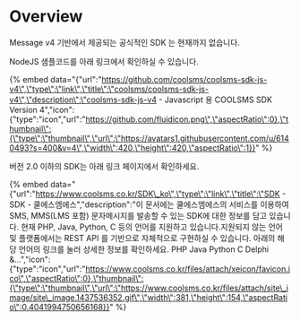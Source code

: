 # Overview

Message v4 기반에서 제공되는 공식적인 SDK 는 현재까지 없습니다.

NodeJS 샘플코드를 아래 링크에서 확인하실 수 있습니다.

{% embed data="{\"url\":\"https://github.com/coolsms/coolsms-sdk-js-v4\",\"type\":\"link\",\"title\":\"coolsms/coolsms-sdk-js-v4\",\"description\":\"coolsms-sdk-js-v4 - Javascript 용 COOLSMS SDK Version 4\",\"icon\":{\"type\":\"icon\",\"url\":\"https://github.com/fluidicon.png\",\"aspectRatio\":0},\"thumbnail\":{\"type\":\"thumbnail\",\"url\":\"https://avatars1.githubusercontent.com/u/6140493?s=400&v=4\",\"width\":420,\"height\":420,\"aspectRatio\":1}}" %}



버전 2.0 이하의 SDK는 아래 링크 페이지에서 확인하세요.

{% embed data="{\"url\":\"https://www.coolsms.co.kr/SDK\_ko\",\"type\":\"link\",\"title\":\"SDK - SDK - 쿨에스엠에스\",\"description\":\"이 문서에는 쿨에스엠에스의 서비스를 이용하여 SMS, MMS\(LMS 포함\) 문자메시지를 발송할 수 있는 SDK에 대한 정보를 담고 있습니다. 현재 PHP, Java, Python, C 등의 언어를 지원하고 있습니다.지원되지 않는 언어 및 플랫폼에서는 REST API 를 기반으로 자체적으로 구현하실 수 있습니다. 아래의 해당 언어의 링크를 눌러 상세한 정보를 확인하세요. PHP Java Python C Delphi &...\",\"icon\":{\"type\":\"icon\",\"url\":\"https://www.coolsms.co.kr/files/attach/xeicon/favicon.ico\",\"aspectRatio\":0},\"thumbnail\":{\"type\":\"thumbnail\",\"url\":\"https://www.coolsms.co.kr/files/attach/site\_image/site\_image.1437536352.gif\",\"width\":381,\"height\":154,\"aspectRatio\":0.4041994750656168}}" %}



